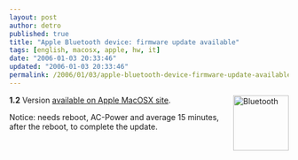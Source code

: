 ```yaml
---
layout: post
author: detro
published: true
title: "Apple Bluetooth device: firmware update available"
tags: [english, macosx, apple, hw, it]
date: "2006-01-03 20:33:46"
updated: "2006-01-03 20:33:46"
permalink: /2006/01/03/apple-bluetooth-device-firmware-update-available/
---
```


<img width="100" align="right" src="http://clabedan.typepad.com/photos/uncategorized/bluetooth.jpg" alt="Bluetooth" />
<strong>1.2</strong> Version <a target="_new" href="http://www.apple.com/it/macosx/upgrade/softwareupdates.html">available on Apple MacOSX site</a>.

Notice: needs reboot, AC-Power and average 15 minutes, after the reboot, to complete the update.
